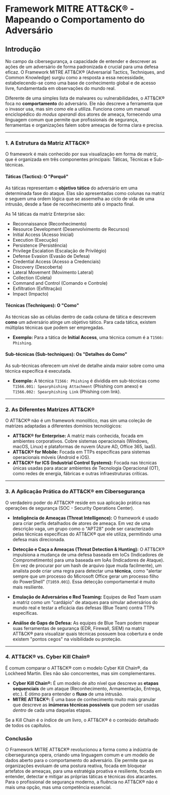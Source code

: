 # Framework MITRE ATT&CK® - Mapeando o Comportamento do Adversário

## Introdução

No campo da cibersegurança, a capacidade de entender e descrever as ações de um adversário de forma padronizada é crucial para uma defesa eficaz. O Framework MITRE ATT&CK® (Adversarial Tactics, Techniques, and Common Knowledge) surgiu como a resposta a essa necessidade, estabelecendo-se como uma base de conhecimento global e de acesso livre, fundamentada em observações do mundo real.

Diferente de uma simples lista de malwares ou vulnerabilidades, o ATT&CK® foca no **comportamento** do adversário. Ele não descreve a ferramenta que o invasor usa, mas sim *como* ele a utiliza. Funciona como um manual enciclopédico do *modus operandi* dos atores de ameaça, fornecendo uma linguagem comum que permite que profissionais de segurança, ferramentas e organizações falem sobre ameaças de forma clara e precisa.

---

### 1. A Estrutura da Matriz ATT&CK®

O framework é mais conhecido por sua visualização em forma de matriz, que é organizada em três componentes principais: Táticas, Técnicas e Sub-técnicas.

#### **Táticas (Tactics): O "Porquê"**
As táticas representam o **objetivo tático** do adversário em uma determinada fase do ataque. Elas são apresentadas como colunas na matriz e seguem uma ordem lógica que se assemelha ao ciclo de vida de uma intrusão, desde a fase de reconhecimento até o impacto final.

As 14 táticas da matriz Enterprise são:
* Reconnaissance (Reconhecimento)
* Resource Development (Desenvolvimento de Recursos)
* Initial Access (Acesso Inicial)
* Execution (Execução)
* Persistence (Persistência)
* Privilege Escalation (Escalação de Privilégio)
* Defense Evasion (Evasão de Defesa)
* Credential Access (Acesso a Credenciais)
* Discovery (Descoberta)
* Lateral Movement (Movimento Lateral)
* Collection (Coleta)
* Command and Control (Comando e Controle)
* Exfiltration (Exfiltração)
* Impact (Impacto)

#### **Técnicas (Techniques): O "Como"**
As técnicas são as células dentro de cada coluna de tática e descrevem **como** um adversário atinge um objetivo tático. Para cada tática, existem múltiplas técnicas que podem ser empregadas.

* **Exemplo:** Para a tática de **Initial Access**, uma técnica comum é a `T1566: Phishing`.

#### **Sub-técnicas (Sub-techniques): Os "Detalhes do Como"**
As sub-técnicas oferecem um nível de detalhe ainda maior sobre como uma técnica específica é executada.

* **Exemplo:** A técnica `T1566: Phishing` é dividida em sub-técnicas como `T1566.001: Spearphishing Attachment` (Phishing com anexo) e `T1566.002: Spearphishing Link` (Phishing com link).

---

### 2. As Diferentes Matrizes ATT&CK®

O ATT&CK® não é um framework monolítico, mas sim uma coleção de matrizes adaptadas a diferentes domínios tecnológicos:

* **ATT&CK® for Enterprise:** A matriz mais conhecida, focada em ambientes corporativos. Cobre sistemas operacionais (Windows, macOS, Linux) e plataformas de nuvem (Azure AD, Office 365, IaaS).
* **ATT&CK® for Mobile:** Focada em TTPs específicas para sistemas operacionais móveis (Android e iOS).
* **ATT&CK® for ICS (Industrial Control Systems):** Focada nas técnicas únicas usadas para atacar ambientes de Tecnologia Operacional (OT), como redes de energia, fábricas e outras infraestruturas críticas.

---

### 3. A Aplicação Prática do ATT&CK® em Cibersegurança

O verdadeiro poder do ATT&CK® reside em sua aplicação prática nas operações de segurança (SOC - Security Operations Center).

* **Inteligência de Ameaças (Threat Intelligence):** O framework é usado para criar perfis detalhados de atores de ameaça. Em vez de uma descrição vaga, um grupo como o "APT28" pode ser caracterizado pelas técnicas específicas do ATT&CK® que ele utiliza, permitindo uma defesa mais direcionada.

* **Detecção e Caça a Ameaças (Threat Detection & Hunting):** O ATT&CK® impulsiona a mudança de uma defesa baseada em IoCs (Indicadores de Comprometimento) para uma baseada em IoAs (Indicadores de Ataque). Em vez de procurar por um hash de arquivo (que muda facilmente), um analista pode criar uma regra para detectar uma **técnica**, como "alertar sempre que um processo do Microsoft Office gerar um processo filho do PowerShell" (`T1059.001`). Essa detecção comportamental é muito mais resiliente.

* **Emulação de Adversários e Red Teaming:** Equipes de Red Team usam a matriz como um "cardápio" de ataques para simular adversários do mundo real e testar a eficácia das defesas (Blue Team) contra TTPs específicas.

* **Análise de Gaps de Defesa:** As equipes de Blue Team podem mapear suas ferramentas de segurança (EDR, Firewall, SIEM) na matriz ATT&CK® para visualizar quais técnicas possuem boa cobertura e onde existem "pontos cegos" na visibilidade ou proteção.

---

### 4. ATT&CK® vs. Cyber Kill Chain®

É comum comparar o ATT&CK® com o modelo Cyber Kill Chain®, da Lockheed Martin. Eles não são concorrentes, mas sim complementares.

* **Cyber Kill Chain®:** É um modelo de alto nível que descreve as **etapas sequenciais** de um ataque (Reconhecimento, Armamentação, Entrega, etc.). É ótimo para entender o **fluxo** de uma intrusão.
* **MITRE ATT&CK®:** É uma base de conhecimento muito mais granular que descreve as **inúmeras técnicas possíveis** que podem ser usadas *dentro* de cada uma daquelas etapas.

Se a Kill Chain é o índice de um livro, o ATT&CK® é o conteúdo detalhado de todos os capítulos.

### Conclusão

O Framework MITRE ATT&CK® revolucionou a forma como a indústria de cibersegurança opera, criando uma linguagem comum e um modelo de dados aberto para o comportamento do adversário. Ele permite que as organizações evoluam de uma postura reativa, focada em bloquear artefatos de ameaças, para uma estratégia proativa e resiliente, focada em entender, detectar e mitigar as próprias táticas e técnicas dos atacantes. Para o profissional de segurança moderno, a fluência no ATT&CK® não é mais uma opção, mas uma competência essencial.